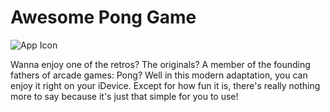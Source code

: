 # Awesome Pong Game
![App Icon](https://github.com/Aries-Sciences-LLC/Pong/blob/master/Pong/Assets.xcassets/AppIcon.appiconset/Icon%402x.png)

Wanna enjoy one of the retros? The originals? A member of the founding fathers of arcade games: Pong?
Well in this modern adaptation, you can enjoy it right on your iDevice.
Except for how fun it is, there's really nothing more to say because it's just that simple for you to use!
